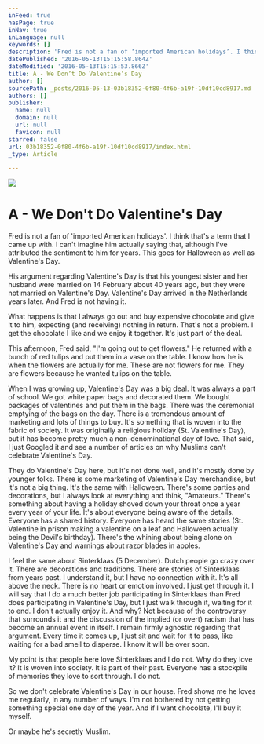 ```yaml
---
inFeed: true
hasPage: true
inNav: true
inLanguage: null
keywords: []
description: 'Fred is not a fan of ‘imported American holidays’. I think that’s a term that I came up with. I can’t imagine him actually saying that, although I’ve attributed the sentiment to him for years. This goes for Halloween as well as Valentine’s Day.'
datePublished: '2016-05-13T15:15:58.864Z'
dateModified: '2016-05-13T15:15:53.866Z'
title: A - We Don’t Do Valentine’s Day
author: []
sourcePath: _posts/2016-05-13-03b18352-0f80-4f6b-a19f-10df10cd8917.md
authors: []
publisher:
  name: null
  domain: null
  url: null
  favicon: null
starred: false
url: 03b18352-0f80-4f6b-a19f-10df10cd8917/index.html
_type: Article

---
```

![](https://the-grid-user-content.s3-us-west-2.amazonaws.com/e4f1cae2-5d24-4d47-bab5-ebde546776bc.jpg)

# A - We Don't Do Valentine's Day

Fred is not a fan of 'imported American holidays'. I think that's a term that I came up with. I can't imagine him actually saying that, although I've attributed the sentiment to him for years. This goes for Halloween as well as Valentine's Day.

His argument regarding Valentine's Day is that his youngest sister and her husband were married on 14 February about 40 years ago, but they were not married on Valentine's Day. Valentine's Day arrived in the Netherlands years later. And Fred is not having it.

What happens is that I always go out and buy expensive chocolate and give it to him, expecting (and receiving) nothing in return. That's not a problem. I get the chocolate I like and we enjoy it together. It's just part of the deal. 

This afternoon, Fred said, "I'm going out to get flowers." He returned with a bunch of red tulips and put them in a vase on the table. I know how he is when the flowers are actually for me. These are not flowers for me. They are flowers because he wanted tulips on the table. 

When I was growing up, Valentine's Day was a big deal. It was always a part of school. We got white paper bags and decorated them. We bought packages of valentines and put them in the bags. There was the ceremonial emptying of the bags on the day. There is a tremendous amount of marketing and lots of things to buy. It's something that is woven into the fabric of society. It was originally a religious holiday (St. Valentine's Day), but it has become pretty much a non-denominational day of love. That said, I just Googled it and see a number of articles on why Muslims can't celebrate Valentine's Day. 

They do Valentine's Day here, but it's not done well, and it's mostly done by younger folks. There is some marketing of Valentine's Day merchandise, but it's not a big thing. It's the same with Halloween. There's some parties and decorations, but I always look at everything and think, "Amateurs." There's something about having a holiday shoved down your throat once a year every year of your life. It's about everyone being aware of the details. Everyone has a shared history. Everyone has heard the same stories (St. Valentine in prison making a valentine on a leaf and Halloween actually being the Devil's birthday). There's the whining about being alone on Valentine's Day and warnings about razor blades in apples.

I feel the same about Sinterklaas (5 December). Dutch people go crazy over it. There are decorations and traditions. There are stories of Sinterklaas from years past. I understand it, but I have no connection with it. It's all above the neck. There is no heart or emotion involved. I just get through it. I will say that I do a much better job participating in Sinterklaas than Fred does participating in Valentine's Day, but I just walk through it, waiting for it to end. I don't actually enjoy it. And why? Not because of the controversy that surrounds it and the discussion of the implied (or overt) racism that has become an annual event in itself. I remain firmly agnostic regarding that argument. Every time it comes up, I just sit and wait for it to pass, like waiting for a bad smell to disperse. I know it will be over soon.

My point is that people here love Sinterklaas and I do not. Why do they love it? It is woven into society. It is part of their past. Everyone has a stockpile of memories they love to sort through. I do not.

So we don't celebrate Valentine's Day in our house. Fred shows me he loves me regularly, in any number of ways. I'm not bothered by not getting something special one day of the year. And if I want chocolate, I'll buy it myself.

Or maybe he's secretly Muslim.